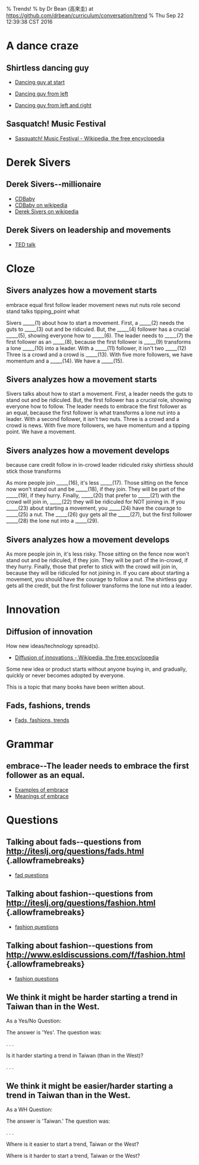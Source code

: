 % Trends!
% by Dr Bean (高來圭) at https://github.com/drbean/curriculum/conversation/trend
% Thu Sep 22 12:39:38 CST 2016

# A dance craze

## Shirtless dancing guy

- [Dancing guy at start ](https://www.youtube.com/watch?v=ZbI0QOI6_-4)

- [Dancing guy from left ](https://www.youtube.com/watch?v=hO8MwBZl-Vc)

- [Dancing guy from left and right](https://www.youtube.com/watch?v=-G-cBND9cN4)

## Sasquatch! Music Festival

- [Sasquatch! Music Festival - Wikipedia, the free encyclopedia](https://en.wikipedia.org/wiki/Sasquatch!_Music_Festival)

# Derek Sivers

## Derek Sivers--millionaire

- [CDBaby ](http://cdbaby.com)
- [CDBaby on wikipedia](http://en.wikipedia.org/wiki/CD_Baby)
- [Derek Sivers on wikipedia ](https://en.wikipedia.org/wiki/Derek_Sivers)


## Derek Sivers on leadership and movements

- [TED talk ](https://www.youtube.com/watch?v=V74AxCqOTvg)

# Cloze

## Sivers analyzes how a movement starts


embrace
equal
first
follow
leader
movement
news
nut
nuts
role
second
stand
talks
tipping_point
what

Sivers _____(1) about how to start a movement. First, a _____(2) needs the guts to _____(3) out and be ridiculed. But, the _____(4) follower has a crucial _____(5), showing everyone how to _____(6). The leader needs to _____(7) the first follower as an _____(8), because the first follower is _____(9) transforms a lone _____(10) into a leader. With a _____(11) follower, it isn't two _____(12) Three is a crowd and a crowd is _____(13). With five more followers, we have momentum and a _____(14). We have a _____(15).

## Sivers analyzes how a movement starts

Sivers talks about how to start a movement. First, a leader needs the guts to stand out and be ridiculed. But, the first follower has a crucial role, showing everyone how to follow. The leader needs to embrace the first follower as an equal, because the first follower is what transforms a lone nut into a leader. With a second follower, it isn't two nuts. Three is a crowd and a crowd is news. With five more followers, we have momentum and a tipping point. We have a movement.

## Sivers analyzes how a movement develops


because
care
credit
follow
in
in-crowd
leader
ridiculed
risky
shirtless
should
stick
those
transforms

As more people join _____(16), it's less _____(17). Those sitting on the fence now won't stand out and be _____(18), if they join. They will be part of the _____(19), if they hurry. Finally, _____(20) that prefer to _____(21) with the crowd will join in, _____(22) they will be ridiculed for NOT joining in. If you _____(23) about starting a movement, you _____(24) have the courage to _____(25) a nut. The _____(26) guy gets all the _____(27), but the first follower _____(28) the lone nut into a _____(29).

## Sivers analyzes how a movement develops

As more people join in, it's less risky. Those sitting on the fence now won't stand out and be ridiculed, if they join. They will be part of the in-crowd, if they hurry. Finally, those that prefer to stick with the crowd will join in, because they will be ridiculed for not joining in. If you care about starting a movement, you should have the courage to follow a nut. The shirtless guy gets all the credit, but the first follower transforms the lone nut into a leader.

# Innovation

## Diffusion of innovation

How new ideas/technology spread(s).

- [Diffusion of innovations - Wikipedia, the free encyclopedia](https://en.wikipedia.org/wiki/Diffusion_of_Innovations)


Some new idea or product starts without anyone buying in, and gradually, quickly or never becomes adopted by everyone.

This is a topic that many books have been written about.

## Fads, fashions, trends

- [Fads, fashions, trends](https://en.wikipedia.org/wiki/Fad)

# Grammar 

## embrace--The leader needs to embrace the first follower as an equal.

- [Examples of embrace](https://verbs.colorado.edu/html_groupings/embrace-v.html)
- [Meanings of embrace](https://framenet2.icsi.berkeley.edu/fnReports/data/frame/Adopt_selection.xml)


# Questions

## Talking about fads--questions from http://iteslj.org/questions/fads.html {.allowframebreaks}

- [fad questions](http://iteslj.org/questions/fads.html )

## Talking about fashion--questions from http://iteslj.org/questions/fashion.html {.allowframebreaks}

- [fashion questions](http://iteslj.org/questions/fashion.html )

## Talking about fashion--questions from http://www.esldiscussions.com/f/fashion.html {.allowframebreaks}

- [fashion questions](http://www.esldiscussions.com/f/fashion.html)

## We think it might be harder starting a trend in Taiwan than in the West.

As a Yes/No Question:

The answer is 'Yes'.
The question was:

. . .

Is it harder starting a trend in Taiwan (than in the West)?


. . .

## We think it might be easier/harder starting a trend in Taiwan than in the West.

As a WH Question:

The answer is 'Taiwan.'
The question was:

. . .

Where is it easier to start a trend, Taiwan or the West?

Where is it harder to start a trend, Taiwan or the West?



